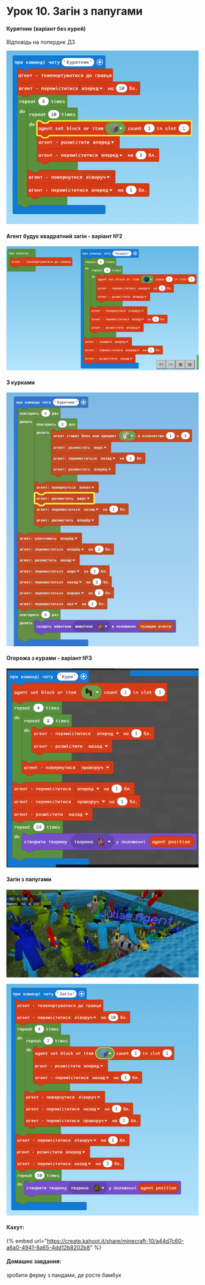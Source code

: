 # Урок 10. Загін з папугами

#### Курятник (варіант без курей)

Відповідь на поперднє ДЗ

![](<../../.gitbook/assets/image (217).png>)

#### Агент будує квадратний загін - варіант №2

![](<../../.gitbook/assets/image (221).png>)

#### З курками

![](<../../.gitbook/assets/image (170).png>)

#### Огорожа з курами - варіант №3

![](<../../.gitbook/assets/image (198).png>)

#### Загін з папугами

![](<../../.gitbook/assets/image (204).png>)

![](<../../.gitbook/assets/image (171).png>)

#### Кахут:

{% embed url="https://create.kahoot.it/share/minecraft-10/a44d7c60-a6a0-4941-8a65-4dd12b8202b8" %}

#### Домашнє завдання:

зробити ферму з пандами, де росте бамбук
